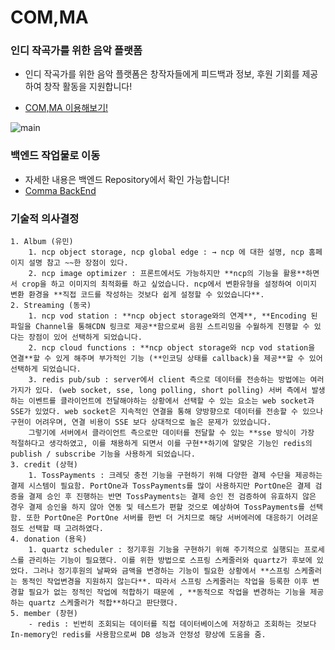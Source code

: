 # COM,MA

### 인디 작곡가를 위한 음악 플랫폼
- 인디 작곡가를 위한 음악 플랫폼은 창작자들에게 피드백과 정보, 후원 기회를 제공하여 창작 활동을 지원합니다!

- [COM,MA 이용해보기!](https://compose-market.vercel.app/)

![main](https://github.com/Techit-BitHarmony/Comma_Frontend/assets/51808344/0b9d3a70-15cc-452c-810b-bb11aad7b4ff)

### 백엔드 작업물로 이동
- 자세한 내용은 백엔드 Repository에서 확인 가능합니다!
- [Comma BackEnd](https://github.com/Techit-BitHarmony/Comma)

### 기술적 의사결정
    1. Album (유민)
        1. ncp object storage, ncp global edge : → ncp 에 대한 설명, ncp 홈페이지 설명 참고 ~~한 장점이 있다.
        2. ncp image optimizer : 프론트에서도 가능하지만 **ncp의 기능을 활용**하면서 crop을 하고 이미지의 최적화를 하고 싶었습니다. ncp에서 변환유형을 설정하여 이미지 변환 환경을 **직접 코드를 작성하는 것보다 쉽게 설정할 수 있었습니다**.
    2. Streaming (동국)
        1. ncp vod station : **ncp object storage와의 연계**, **Encoding 된 파일을 Channel을 통해CDN 링크로 제공**함으로써 음원 스트리밍을 수월하게 진행할 수 있다는 장점이 있어 선택하게 되었습니다.
        2. ncp cloud functions : **ncp object storage와 ncp vod station을 연결**할 수 있게 해주며 부가적인 기능 (**인코딩 상태를 callback)을 제공**할 수 있어 선택하게 되었습니다.
        3. redis pub/sub : server에서 client 측으로 데이터를 전송하는 방법에는 여러가지가 있다. (web socket, sse, long polling, short polling) 서버 측에서 발생하는 이벤트를 클라이언트에 전달해야하는 상황에서 선택할 수 있는 요소는 web socket과 SSE가 있었다. web socket은 지속적인 연결을 통해 양방향으로 데이터를 전송할 수 있으나 구현이 어려우며, 연결 비용이 SSE 보다 상대적으로 높은 문제가 있었습니다.
        그렇기에 서버에서 클라이언트 측으로만 데이터를 전달할 수 있는 **sse 방식이 가장 적절하다고 생각하였고, 이를 채용하게 되면서 이를 구현**하기에 알맞은 기능인 redis의 publish / subscribe 기능을 사용하게 되었습니다.
    3. credit (상혁)
        1. TossPayments : 크레딧 충전 기능을 구현하기 위해 다양한 결제 수단을 제공하는 결제 시스템이 필요함. PortOne과 TossPayments를 많이 사용하지만 PortOne은 결제 검증을 결제 승인 후 진행하는 반면 TossPayments는 결제 승인 전 검증하여 유효하지 않은 경우 결제 승인을 하지 않아 연동 및 테스트가 편할 것으로 예상하여 TossPayments를 선택함. 또한 PortOne은 PortOne 서버를 한번 더 거치므로 해당 서버에러에 대응하기 어려운 점도 선택할 때 고려하였다. 
    4. donation (용욱)
        1. quartz scheduler : 정기후원 기능을 구현하기 위해 주기적으로 실행되는 프로세스를 관리하는 기능이 필요했다. 이를 위한 방법으로 스프링 스케줄러와 quartz가 후보에 있었다. 그러나 정기후원의 날짜와 금액을 변경하는 기능이 필요한 상황에서 **스프링 스케줄러는 동적인 작업변경을 지원하지 않는다**. 따라서 스프링 스케줄러는 작업을 등록한 이후 변경할 필요가 없는 정적인 작업에 적합하기 때문에 , **동적으로 작업을 변경하는 기능을 제공하는 quartz 스케줄러가 적합**하다고 판단했다.
    5. member (창현)
        - redis : 빈번히 조회되는 데이터를 직접 데이터베이스에 저장하고 조회하는 것보다 In-memory인 redis를 사용함으로써 DB 성능과 안정성 향상에 도움을 줌.
